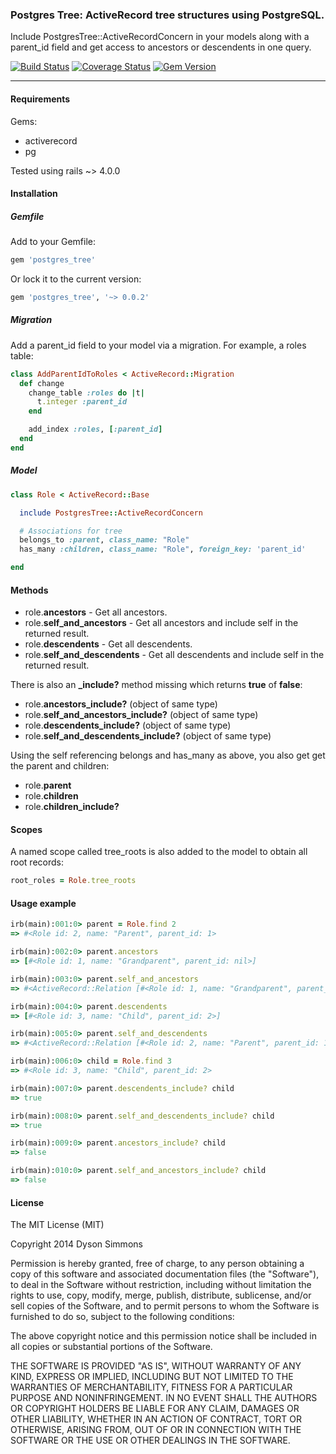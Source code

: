 ### Postgres Tree: ActiveRecord tree structures using PostgreSQL.

Include PostgresTree::ActiveRecordConcern in your models along with a parent_id field and get access to ancestors or descendents in one query.

[![Build Status](https://travis-ci.org/dyson/postgres_tree.svg?branch=master)](https://travis-ci.org/dyson/postgres_tree) [![Coverage Status](https://img.shields.io/coveralls/dyson/postgres_tree.svg)](https://coveralls.io/r/dyson/postgres_tree?branch=master) [![Gem Version](https://badge.fury.io/rb/postgres_tree.svg)](http://badge.fury.io/rb/postgres_tree)

----

#### Requirements

Gems:
* activerecord
* pg

Tested using rails ~> 4.0.0

#### Installation

##### Gemfile

Add to your Gemfile:

```ruby
gem 'postgres_tree'
```

Or lock it to the current version:

```ruby
gem 'postgres_tree', '~> 0.0.2'
```

##### Migration

Add a parent_id field to your model via a migration. For example, a roles table:

```ruby
class AddParentIdToRoles < ActiveRecord::Migration
  def change
    change_table :roles do |t|
      t.integer :parent_id
    end

    add_index :roles, [:parent_id]
  end
end
```

##### Model

```ruby
class Role < ActiveRecord::Base

  include PostgresTree::ActiveRecordConcern

  # Associations for tree
  belongs_to :parent, class_name: "Role"
  has_many :children, class_name: "Role", foreign_key: 'parent_id'

end

```

#### Methods

* role.**ancestors** - Get all ancestors.
* role.**self_and_ancestors** - Get all ancestors and include self in the returned result.
* role.**descendents** - Get all descendents.
* role.**self_and_descendents** - Get all descendents and include self in the returned result.

There is also an **_include?** method missing which returns **true** of **false**:

* role.**ancestors_include?** (object of same type)
* role.**self_and_ancestors_include?** (object of same type)
* role.**descendents_include?** (object of same type)
* role.**self_and_descendents_include?** (object of same type)

Using the self referencing belongs and has_many as above, you also get get the parent and children:

* role.**parent**
* role.**children**
* role.**children_include?**

#### Scopes

A named scope called tree_roots is also added to the model to obtain all root records:

```ruby
root_roles = Role.tree_roots
```

#### Usage example

```ruby
irb(main):001:0> parent = Role.find 2
=> #<Role id: 2, name: "Parent", parent_id: 1>

irb(main):002:0> parent.ancestors
=> [#<Role id: 1, name: "Grandparent", parent_id: nil>]

irb(main):003:0> parent.self_and_ancestors
=> #<ActiveRecord::Relation [#<Role id: 1, name: "Grandparent", parent_id: nil>, #<Role id: 2, name: "Parent", parent_id: 1>]>

irb(main):004:0> parent.descendents
=> [#<Role id: 3, name: "Child", parent_id: 2>]

irb(main):005:0> parent.self_and_descendents
=> #<ActiveRecord::Relation [#<Role id: 2, name: "Parent", parent_id: 1>, #<Role id: 3, name: "Child", parent_id: 2>]>

irb(main):006:0> child = Role.find 3
=> #<Role id: 3, name: "Child", parent_id: 2>

irb(main):007:0> parent.descendents_include? child
=> true

irb(main):008:0> parent.self_and_descendents_include? child
=> true

irb(main):009:0> parent.ancestors_include? child
=> false

irb(main):010:0> parent.self_and_ancestors_include? child
=> false
```

#### License

The MIT License (MIT)

Copyright 2014 Dyson Simmons

Permission is hereby granted, free of charge, to any person obtaining
a copy of this software and associated documentation files (the
"Software"), to deal in the Software without restriction, including
without limitation the rights to use, copy, modify, merge, publish,
distribute, sublicense, and/or sell copies of the Software, and to
permit persons to whom the Software is furnished to do so, subject to
the following conditions:

The above copyright notice and this permission notice shall be
included in all copies or substantial portions of the Software.

THE SOFTWARE IS PROVIDED "AS IS", WITHOUT WARRANTY OF ANY KIND,
EXPRESS OR IMPLIED, INCLUDING BUT NOT LIMITED TO THE WARRANTIES OF
MERCHANTABILITY, FITNESS FOR A PARTICULAR PURPOSE AND
NONINFRINGEMENT. IN NO EVENT SHALL THE AUTHORS OR COPYRIGHT HOLDERS BE
LIABLE FOR ANY CLAIM, DAMAGES OR OTHER LIABILITY, WHETHER IN AN ACTION
OF CONTRACT, TORT OR OTHERWISE, ARISING FROM, OUT OF OR IN CONNECTION
WITH THE SOFTWARE OR THE USE OR OTHER DEALINGS IN THE SOFTWARE.
